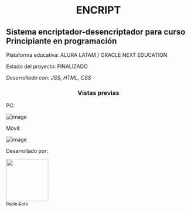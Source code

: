 <h1 align="center"> ENCRIPT  </h1>


<h2> Sistema encriptador-desencriptador para curso Principiante en programación
</h2>
Plataforma educativa: ALURA LATAM / ORACLE NEXT EDUCATION

Estado del proyecto: FINALIZADO

<em>Desarrollado con: JSS, HTML, CSS</em>

<h3 align="center"> Vistas previas </h3>


PC:

![image](https://github.com/user-attachments/assets/24517172-1415-4312-a703-07ee23e99950)


Móvil:

![image](https://github.com/user-attachments/assets/367d16fa-c63d-4ba7-8aae-30c7c7e342d1)


 Desarrollado por: 

[<img src="https://avatars.githubusercontent.com/u/78761978?v=4" width=115><br><sub>Pablo Soto</sub>](https://github.com/PabloSotoM) 

